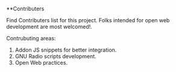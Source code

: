 **Contributers

Find Contributers list for this project. Folks intended for open web development are most welcomed!. 

Contrubuting areas:
  1. Addon JS snippets for better integration.
  2. GNU Radio scripts development.
  3. Open Web practices.
